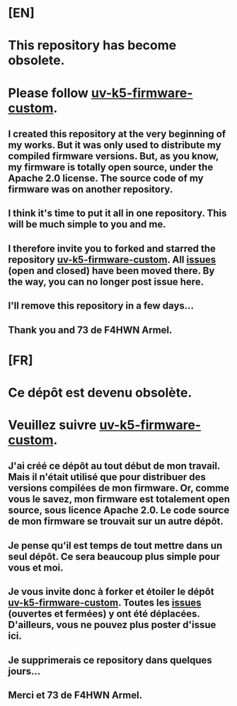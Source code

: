 # [EN] 
# This repository has become obsolete. 
# Please follow [uv-k5-firmware-custom](https://github.com/armel/uv-k5-firmware-custom).
## I created this repository at the very beginning of my works. But it was only used to distribute my compiled firmware versions. But, as you know, my firmware is totally open source, under the Apache 2.0 license. The source code of my firmware was on another repository. 
## I think it's time to put it all in one repository. This will be much simple to you and me. 
## I therefore invite you to forked and starred the repository [uv-k5-firmware-custom](https://github.com/armel/uv-k5-firmware-custom). All [issues](https://github.com/armel/uv-k5-firmware-custom/issues) (open and closed) have been moved there. By the way, you can no longer post issue here.
## I'll remove this repository in a few days...

## Thank you and 73 de F4HWN Armel.

# [FR] 
# Ce dépôt est devenu obsolète. 
# Veuillez suivre [uv-k5-firmware-custom](https://github.com/armel/uv-k5-firmware-custom).
## J'ai créé ce dépôt au tout début de mon travail. Mais il n'était utilisé que pour distribuer des versions compilées de mon firmware. Or, comme vous le savez, mon firmware est totalement open source, sous licence Apache 2.0. Le code source de mon firmware se trouvait sur un autre dépôt. 
## Je pense qu'il est temps de tout mettre dans un seul dépôt. Ce sera beaucoup plus simple pour vous et moi. 
## Je vous invite donc à forker et étoiler le dépôt [uv-k5-firmware-custom](https://github.com/armel/uv-k5-firmware-custom). Toutes les [issues](https://github.com/armel/uv-k5-firmware-custom/issues) (ouvertes et fermées) y ont été déplacées. D'ailleurs, vous ne pouvez plus poster d'issue ici.
## Je supprimerais ce repository dans quelques jours...

## Merci et 73 de F4HWN Armel.
